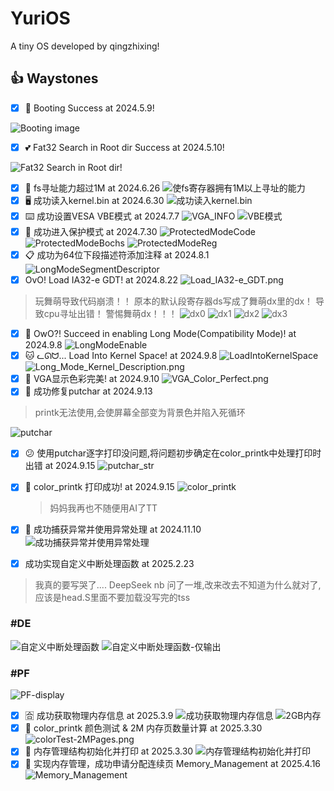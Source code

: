# YuriOS

A tiny OS developed by qingzhixing!

## 👍 Waystones

- [X] 🍎 Booting Success at 2024.5.9!

![Booting image](assets/images/boot_success.png)

- [X] 💕 Fat32 Search in Root dir Success at 2024.5.10!

![Fat32 Search in Root dir!](assets/images/Fat32_Search_in_Root_dir!.png)

- [X] 🦄 fs寻址能力超过1M at 2024.6.26
  ![使fs寄存器拥有1M以上寻址的能力](assets/images/使fs寄存器拥有1M以上寻址的能力.png)
- [X] 🖥️ 成功读入kernel.bin at 2024.6.30
  ![成功读入kernel.bin](assets/images/read_kernel_bin.png)
- [X] ⌨️ 成功设置VESA VBE模式 at 2024.7.7
  ![VGA_INFO](assets/images/VGA_INFO.png)
  ![VBE模式](assets/images/VESA_VBE.png)
- [X] 🐳 成功进入保护模式 at 2024.7.30
  ![ProtectedModeCode](assets/images/ProtectedModeCode.png)
  ![ProtectedModeBochs](assets/images/ProtectedModeBochs.png)
  ![ProtectedModeReg](assets/images/ProtectedModeReg.png)
- [X] 📋 成功为64位下段描述符添加注释 at 2024.8.1
  ![LongModeSegmentDescriptor](assets/images/LongModeSegmentDescriptor.png)
- [X] OvO! Load IA32-e GDT! at 2024.8.22
  ![Load_IA32-e_GDT.png](assets/images/Load_IA32-e_GDT.png)

> 玩舞萌导致代码崩溃！！
> 原本的默认段寄存器ds写成了舞萌dx里的dx！
> 导致cpu寻址出错！
> 警惕舞萌dx！！！
> ![dx0](assets/images/dx0.png)
> ![dx1](assets/images/dx1.png)
> ![dx2](assets/images/dx2.png)
> ![dx3](assets/images/dx3.png)

- [X] 🍰 OwO?! Succeed in enabling Long Mode(Compatibility Mode)! at 2024.9.8
  ![LongModeEnable](assets/images/Enable_Long_Mode.png)
- [X] 🐱 ᓚᘏᗢ... Load Into Kernel Space! at 2024.9.8
  ![LoadIntoKernelSpace](assets/images/Load_Into_Kernel.png)
  ![Long_Mode_Kernel_Description.png](assets/images/Long_Mode_Kernel_Description.png)
- [X] 🌵 VGA显示色彩完美! at 2024.9.10
  ![VGA_Color_Perfect.png](assets/images/VGA显示色彩.png)
- [X] 🌈 成功修复putchar at 2024.9.13

> printk无法使用,会使屏幕全部变为背景色并陷入死循环

![putchar](assets/images/putchar.png)

- [X] 😕 使用putchar逐字打印没问题,将问题初步确定在color_printk中处理打印时出错 at 2024.9.15
  ![putchar_str](assets/images/putchar_str.png)
- [X] 🦙 color_printk 打印成功! at 2024.9.15
  ![color_printk](assets/images/color_printk.png)

  > 妈妈我再也不随便用AI了TT
  >

- [X] 🦄 成功捕获异常并使用异常处理 at 2024.11.10
  ![成功捕获异常并使用异常处理](assets/images/成功捕获异常并使用异常处理.png)
- [X] 成功实现自定义中断处理函数 at 2025.2.23

> 我真的要写哭了.... DeepSeek nb 问了一堆,改来改去不知道为什么就对了,应该是head.S里面不要加载没写完的tss

### #DE

![自定义中断处理函数](assets/images/自定义中断处理函数成功运行-2025-2-23.png)
![自定义中断处理函数-仅输出](assets/images/自定义中断处理函数-仅输出.png)

### #PF

![PF-display](assets/images/PF_display.png)

- [X] 🈴 成功获取物理内存信息 at 2025.3.9
  ![成功获取物理内存信息](assets/images/init_memory.png)
  ![2GB内存](assets/images/init_memory_2GB.png)
- [X] 🥩 color_printk 颜色测试 & 2M 内存页数量计算 at 2025.3.30
  ![colorTest-2MPages.png](assets/images/colorTest-2MPages.png)
- [X] 🍭 内存管理结构初始化并打印 at 2025.3.30
  ![内存管理结构初始化并打印](assets/images/memory_manager_initialized.png)
- [X] 🧮 实现内存管理，成功申请分配连续页 Memory_Management at 2025.4.16
  ![Memory_Management](assets/images/Memory_Management.png)
